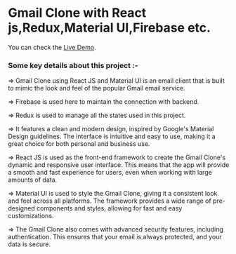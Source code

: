 # Gmail Clone with React js,Redux,Material UI,Firebase etc. 



You can check the [Live Demo](https://clone-with-react-js-4cae9.web.app/).


### Some key details about this project :- 

 => Gmail Clone using React JS and Material UI is an email client that is built to mimic the look and feel of the popular Gmail email service.

 => Firebase is used here to maintain the connection with backend. 

 => Redux is used to manage all the states used in this project.

 => It features a clean and modern design, inspired by Google's Material Design guidelines. The interface is intuitive and easy to use, making it a great choice for both personal and business use.

 => React JS is used as the front-end framework to create the Gmail Clone's dynamic and responsive user interface. This means that the app will provide a smooth and fast experience for users, even when working with large amounts of data.

 => Material UI is used to style the Gmail Clone, giving it a consistent look and feel across all platforms. The framework provides a wide range of pre-designed components and styles, allowing for fast and easy customizations.

 => The Gmail Clone also comes with advanced security features, including authentication. This ensures that your email is always protected, and your data is secure.
